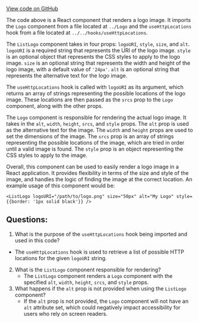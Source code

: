 [View code on GitHub](zoo-labs/zoo/blob/master/core/src/components/ListLogo/index.tsx)

The code above is a React component that renders a logo image. It imports the `Logo` component from a file located at `../Logo` and the `useHttpLocations` hook from a file located at `../../hooks/useHttpLocations`. 

The `ListLogo` component takes in four props: `logoURI`, `style`, `size`, and `alt`. `logoURI` is a required string that represents the URI of the logo image. `style` is an optional object that represents the CSS styles to apply to the logo image. `size` is an optional string that represents the width and height of the logo image, with a default value of `'24px'`. `alt` is an optional string that represents the alternative text for the logo image.

The `useHttpLocations` hook is called with `logoURI` as its argument, which returns an array of strings representing the possible locations of the logo image. These locations are then passed as the `srcs` prop to the `Logo` component, along with the other props.

The `Logo` component is responsible for rendering the actual logo image. It takes in the `alt`, `width`, `height`, `srcs`, and `style` props. The `alt` prop is used as the alternative text for the image. The `width` and `height` props are used to set the dimensions of the image. The `srcs` prop is an array of strings representing the possible locations of the image, which are tried in order until a valid image is found. The `style` prop is an object representing the CSS styles to apply to the image.

Overall, this component can be used to easily render a logo image in a React application. It provides flexibility in terms of the size and style of the image, and handles the logic of finding the image at the correct location. An example usage of this component would be:

```
<ListLogo logoURI="/path/to/logo.png" size="50px" alt="My Logo" style={{border: '1px solid black'}} />
```
## Questions: 
 1. What is the purpose of the `useHttpLocations` hook being imported and used in this code?
   - The `useHttpLocations` hook is used to retrieve a list of possible HTTP locations for the given `logoURI` string.
2. What is the `ListLogo` component responsible for rendering?
   - The `ListLogo` component renders a `Logo` component with the specified `alt`, `width`, `height`, `srcs`, and `style` props.
3. What happens if the `alt` prop is not provided when using the `ListLogo` component?
   - If the `alt` prop is not provided, the `Logo` component will not have an `alt` attribute set, which could negatively impact accessibility for users who rely on screen readers.